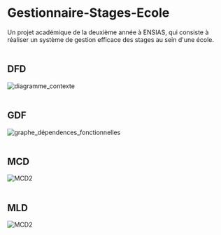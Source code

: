 # Gestionnaire-Stages-Ecole
Un projet académique de la deuxième année à ENSIAS, qui consiste à réaliser un système de gestion efficace des stages au sein d'une école.
<br><br>
## DFD
![diagramme_contexte](https://github.com/MYassineBoum/Gestionnaire-Stages-Ecole/assets/115194839/5de72002-3bcf-4b3b-b536-4061c552a50a)
<br><br>
## GDF
![graphe_dépendences_fonctionnelles](https://github.com/MYassineBoum/Gestionnaire-Stages-Ecole/assets/115194839/16d3eb63-b14a-4cb7-b582-cfb4584e44b5)
<br><br>
## MCD
![MCD2](https://github.com/MYassineBoum/Gestionnaire-Stages-Ecole/assets/115194839/e6d88ef1-919a-4732-9057-44cf7034073a)
<br><br>
## MLD
![MCD2](https://github.com/MYassineBoum/Gestionnaire-Stages-Ecole/assets/115194839/cf27d54f-7d33-489e-8df6-1c8df9417d05)

